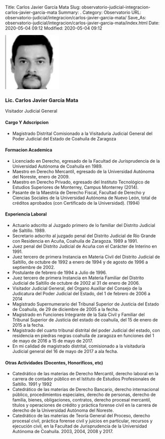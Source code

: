 Title: Carlos Javier García Mata
Slug: observatorio-judicial-integracion-carlos-javier-garcia-mata
Summary: .
Category: Observatorio
URL: observatorio-judicial/integracion/carlos-javier-garcia-mata/
Save_As: observatorio-judicial/integracion/carlos-javier-garcia-mata/index.html
Date: 2020-05-04 09:12
Modified: 2020-05-04 09:12


![Carlos Javier García Mata](foto.jpg)

### Lic. Carlos Javier García Mata

Visitador Judicial General

#### Cargo Y Adscripcion

- Magistrado Distrital Comisionado a la Visitaduría Judicial General del Poder Judicial del
Estado de Coahuila de Zaragoza

#### Formacion Academica

- Licenciado en Derecho, egresado de la Facultad de Jurisprudencia de la Universidad
Autónoma de Coahuila en 1989.
- Maestro en Derecho Mercantil, egresado de la Universidad Autónoma del Noreste, enero
de 2009.
- Maestro en Derecho Privado, egresado del Instituto Tecnológico de Estudios Superiores de
Monterrey, Campus Monterrey (2014).
- Pasante de la Maestría de Derecho Fiscal, Facultad de Derecho y Ciencias Sociales de la
Universidad Autónoma de Nuevo León, total de créditos aprobados (con Certificado de la
Universidad). (1994)

#### Experiencia Laboral

- Actuario adscrito al Juzgado primero de lo familiar del Distrito Judicial de Saltillo. 1989.
- Secretario adscrito al juzgado penal del Distrito Judicial de Río Grande con Residencia en Acuña, Coahuila de Zaragoza. 1989 a 1991.
- Juez penal del Distrito Judicial de Acuña con el Carácter de Interino en 1991.
- Juez tercero de primera Instancia en Materia Civil del Distrito Judicial de Saltillo, de octubre de 1992 a enero de 1994 y de agosto de 1996 a septiembre de 2002.
- Postulante de febrero de 1994 a Julio de 1996.
- Juez tercero de primera Instancia en Materia Familiar del Distrito Judicial de Saltillo de octubre de 2002 al 31 de enero de 2006.
- Visitador Judicial General, del Organo Auxiliar del Consejo de la Judicatura del Poder Judicial del Estado, del 1 de febrero de 2006 a 2014
- Magistrado Supernumerario del Tribunal Superior de Justicia del Estado de Coahuila, de 29 de diciembre de 2005 a la fecha.
- Magistrado en Funciones Integrante de la Sala Civil y Familiar del Tribunal Superior de Justicia del estado de coahuila, del 15 de enero de 2015 a la fecha.
- Magistrado del cuarto tribunal distrital del poder Judicial del estado, con residencia en piedras negras coahuila de zaragoza en funciones del 1 de mayo de 2016 a 15 de mayo de 2017.
- En mi calidad de magistrado distrital, comisionado a la visitaduría Judicial general del 16 de mayo de 2017 a ala fecha.

#### Otras Actividades (Docentes, Honorificos, etc)

- Catedrático de las materias de Derecho Mercantil, derecho laboral en la carrera de contador público en el Istituto de Estudios Profesionales de Saltillo. 1991 y 1992
- Catedrático de las materias de Derecho Bancario, derecho internacional público, procedimientos especiales, derecho de personas, derecho de familia, bienes, obligaciones, contratos, derecho procesal mercantil, títulos y operaciones de crédito y práctica forense civil en la carrera de derecho de la Universidad Autónoma del Noreste.
- Catedrático de las materias de Teoría General del Proceso, derecho procesal civil, práctica forense civil y juicios en particular, recursos y ejecución civil, en la Facultad de Jurisprudencia de la Universidad Autónoma de Coahuila. 2003, 2004, 2008 y 2017.


